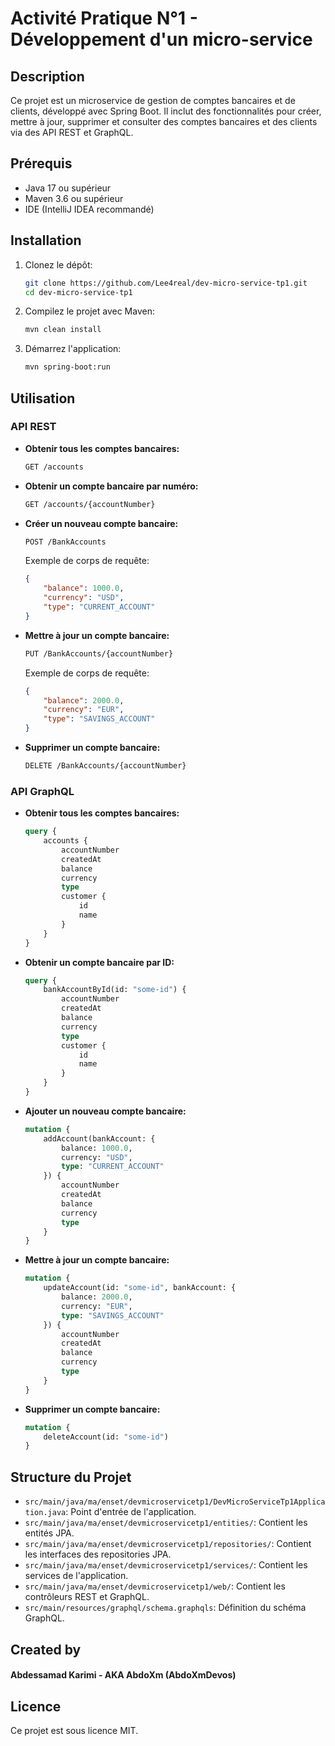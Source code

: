 # Activité Pratique N°1 - Développement d'un micro-service

## Description
Ce projet est un microservice de gestion de comptes bancaires et de clients, développé avec Spring Boot. Il inclut des fonctionnalités pour créer, mettre à jour, supprimer et consulter des comptes bancaires et des clients via des API REST et GraphQL.

## Prérequis
- Java 17 ou supérieur
- Maven 3.6 ou supérieur
- IDE (IntelliJ IDEA recommandé)

## Installation
1. Clonez le dépôt:
    ```sh
    git clone https://github.com/Lee4real/dev-micro-service-tp1.git
    cd dev-micro-service-tp1
    ```

2. Compilez le projet avec Maven:
    ```sh
    mvn clean install
    ```

3. Démarrez l'application:
    ```sh
    mvn spring-boot:run
    ```

## Utilisation
### API REST
- **Obtenir tous les comptes bancaires:**
    ```sh
    GET /accounts
    ```

- **Obtenir un compte bancaire par numéro:**
    ```sh
    GET /accounts/{accountNumber}
    ```

- **Créer un nouveau compte bancaire:**
    ```sh
    POST /BankAccounts
    ```
  Exemple de corps de requête:
    ```json
    {
        "balance": 1000.0,
        "currency": "USD",
        "type": "CURRENT_ACCOUNT"
    }
    ```

- **Mettre à jour un compte bancaire:**
    ```sh
    PUT /BankAccounts/{accountNumber}
    ```
  Exemple de corps de requête:
    ```json
    {
        "balance": 2000.0,
        "currency": "EUR",
        "type": "SAVINGS_ACCOUNT"
    }
    ```

- **Supprimer un compte bancaire:**
    ```sh
    DELETE /BankAccounts/{accountNumber}
    ```

### API GraphQL
- **Obtenir tous les comptes bancaires:**
    ```graphql
    query {
        accounts {
            accountNumber
            createdAt
            balance
            currency
            type
            customer {
                id
                name
            }
        }
    }
    ```

- **Obtenir un compte bancaire par ID:**
    ```graphql
    query {
        bankAccountById(id: "some-id") {
            accountNumber
            createdAt
            balance
            currency
            type
            customer {
                id
                name
            }
        }
    }
    ```

- **Ajouter un nouveau compte bancaire:**
    ```graphql
    mutation {
        addAccount(bankAccount: {
            balance: 1000.0,
            currency: "USD",
            type: "CURRENT_ACCOUNT"
        }) {
            accountNumber
            createdAt
            balance
            currency
            type
        }
    }
    ```

- **Mettre à jour un compte bancaire:**
    ```graphql
    mutation {
        updateAccount(id: "some-id", bankAccount: {
            balance: 2000.0,
            currency: "EUR",
            type: "SAVINGS_ACCOUNT"
        }) {
            accountNumber
            createdAt
            balance
            currency
            type
        }
    }
    ```

- **Supprimer un compte bancaire:**
    ```graphql
    mutation {
        deleteAccount(id: "some-id")
    }
    ```

## Structure du Projet
- `src/main/java/ma/enset/devmicroservicetp1/DevMicroServiceTp1Application.java`: Point d'entrée de l'application.
- `src/main/java/ma/enset/devmicroservicetp1/entities/`: Contient les entités JPA.
- `src/main/java/ma/enset/devmicroservicetp1/repositories/`: Contient les interfaces des repositories JPA.
- `src/main/java/ma/enset/devmicroservicetp1/services/`: Contient les services de l'application.
- `src/main/java/ma/enset/devmicroservicetp1/web/`: Contient les contrôleurs REST et GraphQL.
- `src/main/resources/graphql/schema.graphqls`: Définition du schéma GraphQL.

## Created by
#### Abdessamad Karimi - AKA AbdoXm (AbdoXmDevos)

## Licence
Ce projet est sous licence MIT.